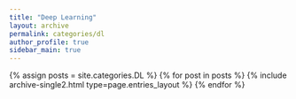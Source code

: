 ```yaml
---
title: "Deep Learning"
layout: archive
permalink: categories/dl
author_profile: true
sidebar_main: true
---
```


{% assign posts = site.categories.DL %}
{% for post in posts %} {% include archive-single2.html type=page.entries_layout %} {% endfor %}